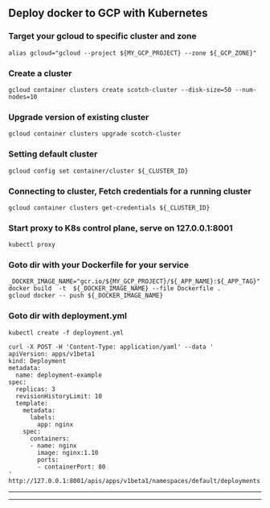 
## Deploy docker to GCP with Kubernetes

### Target your gcloud to specific cluster and zone

```
alias gcloud="gcloud --project ${MY_GCP_PROJECT} --zone ${_GCP_ZONE}"
```

### Create a cluster

```
gcloud container clusters create scotch-cluster --disk-size=50 --num-nodes=10
```

### Upgrade version of existing cluster

```
gcloud container clusters upgrade scotch-cluster
```

### Setting default cluster

```
gcloud config set container/cluster ${_CLUSTER_ID}
```

### Connecting to cluster, Fetch credentials for a running cluster

```
gcloud container clusters get-credentials ${_CLUSTER_ID}
```

### Start proxy to K8s control plane, serve on 127.0.0.1:8001

```
kubectl proxy
```

### Goto dir with your Dockerfile for your service

```
_DOCKER_IMAGE_NAME="gcr.io/${MY_GCP_PROJECT}/${_APP_NAME}:${_APP_TAG}"
docker build  -t  ${_DOCKER_IMAGE_NAME} --file Dockerfile .
gcloud docker -- push ${_DOCKER_IMAGE_NAME}
```

### Goto dir with deployment.yml

```
kubectl create -f deployment.yml

curl -X POST -H 'Content-Type: application/yaml' --data '
apiVersion: apps/v1beta1
kind: Deployment
metadata:
  name: deployment-example
spec:
  replicas: 3
  revisionHistoryLimit: 10
  template:
    metadata:
      labels:
        app: nginx
    spec:
      containers:
      - name: nginx
        image: nginx:1.10
        ports:
        - containerPort: 80
' http://127.0.0.1:8001/apis/apps/v1beta1/namespaces/default/deployments
```

---
---
